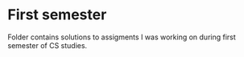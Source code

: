 # First semester

Folder contains solutions to assigments I was working on during first semester of CS studies.
